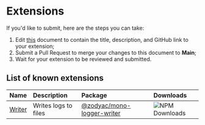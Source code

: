 # Extensions

If you'd like to submit, here are the steps you can take:

1. Edit [this](./EXTENSIONS.md) document to contain the title, description, and GitHub link to your extension;
2. Submit a Pull Request to merge your changes to this document to **Main**;
3. Wait for your extension to be reviewed and submitted.

## List of known extensions

| Name | Description | Package | Downloads |
| :--- | :---------- | :------ | :-------- |
| [Writer](https://github.com/zodyac/mono-logger-writer) | Writes logs to files | [@zodyac/mono-logger-writer](https://npmjs.com/package/@zodyac/mono-logger-writer) | ![NPM Downloads](https://img.shields.io/npm/dw/%40zodyac%2Fmono-logger) |

